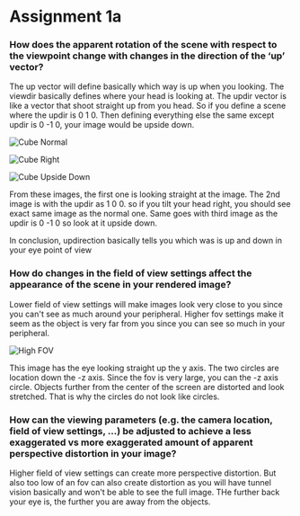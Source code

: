 # Assignment 1a

### How does the apparent rotation of the scene with respect to the viewpoint change with changes in the direction of the ‘up’ vector?
The up vector will define basically which way is up when you looking. The viewdir basically defines where your head is looking at. The updir vector is like a vector that shoot straight up from you head. So if you define a scene where the updir is 0 1 0. Then defining everything else the same except updir is 0 -1 0, your image would be upside down.

![Cube Normal](cube.jpg) 

![Cube Right](cuberight.jpg) 

![Cube Upside Down](cubeupsidedown.jpg)

From these images, the first one is looking straight at the image. The 2nd image is with the updir as 1 0 0. so if you tilt your head right, you should see exact same image as the normal one. Same goes with third image as the updir is 0 -1 0 so look at it upside down. 

In conclusion, updirection basically tells you which was is up and down in your eye point of view

### How do changes in the field of view settings affect the appearance of the scene in your rendered image?

Lower field of view settings will make images look very close to you since you can't see as much around your peripheral. Higher fov settings make it seem as the object is very far from you since you can see so much in your peripheral. 

![High FOV](fov.jpg)

This image has the eye looking straight up the y axis. The two circles are location down the -z axis. Since the fov is very large, you can the -z axis circle. Objects further from the center of the screen are distorted and look stretched. That is why the circles do not look like circles.

### How can the viewing parameters (e.g. the camera location, field of view settings, …) be adjusted to achieve a less exaggerated vs more exaggerated amount of apparent perspective distortion in your image?

Higher field of view settings can create more perspective distortion. But also too low of an fov can also create distortion as you will have tunnel vision basically and won't be able to see the full image. THe further back your eye is, the further you are away from the objects.
